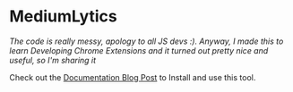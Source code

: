 # MediumLytics

*The code is really messy, apology to all JS devs :). Anyway, I made this to learn Developing Chrome Extensions and it turned out pretty nice and useful, so I'm sharing it*

Check out the [Documentation Blog Post](https://tdep.medium.com) to Install and use this tool.